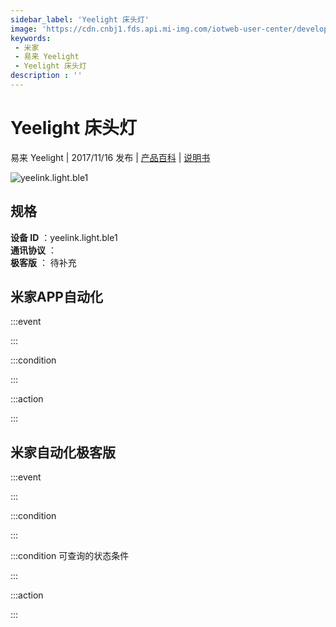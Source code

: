 ```yaml
---
sidebar_label: 'Yeelight 床头灯'
image: 'https://cdn.cnbj1.fds.api.mi-img.com/iotweb-user-center/developer_1679047510229lwvJ0arp.png?GalaxyAccessKeyId=AKVGLQWBOVIRQ3XLEW&Expires=9223372036854775807&Signature=jZGSh8fCXaZqV7f2xBLWy5+IzPk='
keywords: 
 - 米家
 - 易来 Yeelight
 - Yeelight 床头灯
description : ''
---
```

# Yeelight 床头灯

易来 Yeelight | 2017/11/16 发布 | [产品百科](https://home.mi.com/webapp/content/baike/product/index.html?model=yeelink.light.ble1/) | [说明书](https://home.mi.com/views/introduction.html?model=yeelink.light.ble1&region=cn)

![yeelink.light.ble1](https://cdn.cnbj1.fds.api.mi-img.com/iotweb-user-center/developer_1679047510229lwvJ0arp.png?GalaxyAccessKeyId=AKVGLQWBOVIRQ3XLEW&Expires=9223372036854775807&Signature=jZGSh8fCXaZqV7f2xBLWy5+IzPk=)

## 规格  
> 
**设备 ID** ：yeelink.light.ble1  
**通讯协议** ：  
**极客版**  ： 待补充 


## 米家APP自动化  

:::event  

:::

:::condition  

:::

:::action   

:::

## 米家自动化极客版  

:::event  

:::

:::condition  

:::

:::condition 可查询的状态条件  

:::

:::action  

:::

        
